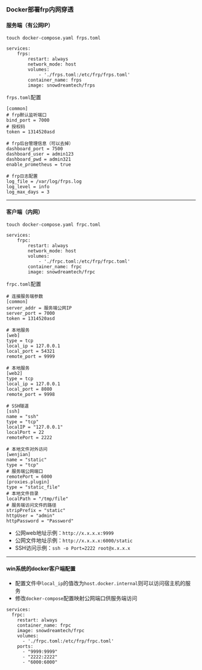 ### Docker部署frp内网穿透

#### 服务端（有公网IP）
```
touch docker-compose.yaml frps.toml
```

```
services:
    frps:
        restart: always
        network_mode: host
        volumes:
            - './frps.toml:/etc/frp/frps.toml'
        container_name: frps
        image: snowdreamtech/frps
```
`frps.toml`配置
```
[common]
# frp默认监听端口
bind_port = 7000
# 授权码
token = 1314520asd

# frp后台管理信息（可以去掉）
dashboard_port = 7500
dashboard_user = admin123
dashboard_pwd = admin321
enable_prometheus = true

# frp日志配置
log_file = /var/log/frps.log
log_level = info
log_max_days = 3
```

---

#### 客户端（内网）
```
touch docker-compose.yaml frpc.toml
```

```
services:
    frpc:
        restart: always
        network_mode: host
        volumes:
            - './frpc.toml:/etc/frp/frpc.toml'
        container_name: frpc
        image: snowdreamtech/frpc
```

`frpc.toml`配置
```
# 连接服务端参数
[common]
server_addr = 服务端公网IP
server_port = 7000
token = 1314520asd

# 本地服务
[web]
type = tcp
local_ip = 127.0.0.1
local_port = 54321
remote_port = 9999

# 本地服务
[web2]
type = tcp
local_ip = 127.0.0.1
local_port = 8080
remote_port = 9998

# SSH隧道
[ssh]
name = "ssh"
type = "tcp"
localIP = "127.0.0.1"
localPort = 22
remotePort = 2222

# 本地文件对外访问
[wenjian]
name = "static"
type = "tcp"
# 服务端公网端口
remotePort = 6000
[proxies.plugin]
type = "static_file"
# 本地文件目录
localPath = "/tmp/file"
# 服务端访问文件的路径
stripPrefix = "static"
httpUser = "admin"
httpPassword = "Password"
```
- 公网web地址示例：`http://x.x.x.x:9999`
- 公网文件地址示例：`http://x.x.x.x:6000/static`
- SSH访问示例：`ssh -o Port=2222 root@x.x.x.x`

---

#### win系统的docker客户端配置

- 配置文件中`local_ip`的值改为`host.docker.internal`则可以访问宿主机的服务
- 修改`docker-compose`配置映射公网端口供服务端访问
```
services:
  frpc:
    restart: always
    container_name: frpc
    image: snowdreamtech/frpc
    volumes:
      - './frpc.toml:/etc/frp/frpc.toml'
    ports:
      - "9999:9999"
      - "2222:2222"
      - "6000:6000"
```

